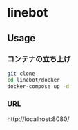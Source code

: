 # linebot

## Usage

### コンテナの立ち上げ

```bash
git clone 
cd linebot/docker
docker-compose up -d
```

### URL
http://localhost:8080/
